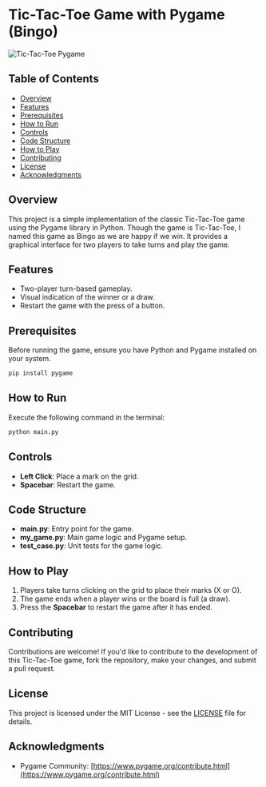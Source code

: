 # Tic-Tac-Toe Game with Pygame (Bingo)

![Tic-Tac-Toe Pygame](./assets/tic_tac_toe.png)

## Table of Contents

- [Overview](#overview)
- [Features](#features)
- [Prerequisites](#prerequisites)
- [How to Run](#how-to-run)
- [Controls](#controls)
- [Code Structure](#code-structure)
- [How to Play](#how-to-play)
- [Contributing](#contributing)
- [License](#license)
- [Acknowledgments](#acknowledgments)

## Overview

This project is a simple implementation of the classic Tic-Tac-Toe game using the Pygame library in Python. Though the game is Tic-Tac-Toe, I named this game as Bingo as we are happy if we win. It provides a graphical interface for two players to take turns and play the game.

## Features

- Two-player turn-based gameplay.
- Visual indication of the winner or a draw.
- Restart the game with the press of a button.

## Prerequisites

Before running the game, ensure you have Python and Pygame installed on your system.

```bash
pip install pygame
```

## How to Run

Execute the following command in the terminal:

```bash
python main.py
```

## Controls

- **Left Click**: Place a mark on the grid.
- **Spacebar**: Restart the game.

## Code Structure

- **main.py**: Entry point for the game.
- **my_game.py**: Main game logic and Pygame setup.
- **test_case.py**: Unit tests for the game logic.

## How to Play

1. Players take turns clicking on the grid to place their marks (X or O).
2. The game ends when a player wins or the board is full (a draw).
3. Press the **Spacebar** to restart the game after it has ended.

## Contributing

Contributions are welcome! If you'd like to contribute to the development of this Tic-Tac-Toe game, fork the repository, make your changes, and submit a pull request.

## License

This project is licensed under the MIT License - see the [LICENSE](LICENSE) file for details.

## Acknowledgments

- Pygame Community: [https://www.pygame.org/contribute.html](https://www.pygame.org/contribute.html)
